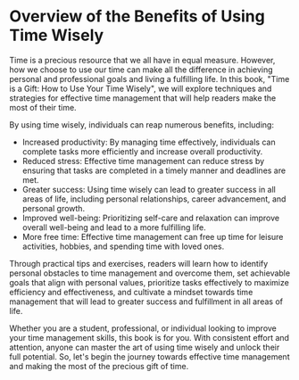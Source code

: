 Overview of the Benefits of Using Time Wisely
===========================================================

Time is a precious resource that we all have in equal measure. However, how we choose to use our time can make all the difference in achieving personal and professional goals and living a fulfilling life. In this book, "Time is a Gift: How to Use Your Time Wisely", we will explore techniques and strategies for effective time management that will help readers make the most of their time.

By using time wisely, individuals can reap numerous benefits, including:

* Increased productivity: By managing time effectively, individuals can complete tasks more efficiently and increase overall productivity.
* Reduced stress: Effective time management can reduce stress by ensuring that tasks are completed in a timely manner and deadlines are met.
* Greater success: Using time wisely can lead to greater success in all areas of life, including personal relationships, career advancement, and personal growth.
* Improved well-being: Prioritizing self-care and relaxation can improve overall well-being and lead to a more fulfilling life.
* More free time: Effective time management can free up time for leisure activities, hobbies, and spending time with loved ones.

Through practical tips and exercises, readers will learn how to identify personal obstacles to time management and overcome them, set achievable goals that align with personal values, prioritize tasks effectively to maximize efficiency and effectiveness, and cultivate a mindset towards time management that will lead to greater success and fulfillment in all areas of life.

Whether you are a student, professional, or individual looking to improve your time management skills, this book is for you. With consistent effort and attention, anyone can master the art of using time wisely and unlock their full potential. So, let's begin the journey towards effective time management and making the most of the precious gift of time.
